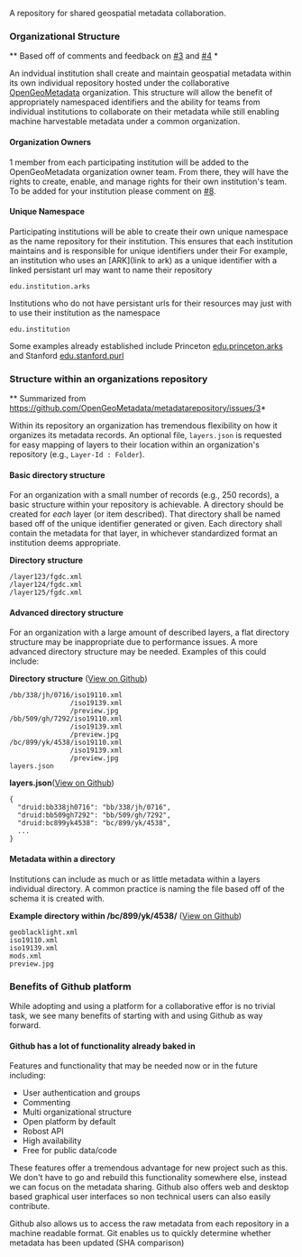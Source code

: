 A repository for shared geospatial metadata collaboration.



### Organizational Structure

** Based off of comments and feedback on [#3](https://github.com/OpenGeoMetadata/metadatarepository/issues/3) and [#4](https://github.com/OpenGeoMetadata/metadatarepository/issues/4) *

An indvidual institution shall create and maintain geospatial metadata within its own individual repository hosted under the collaborative [OpenGeoMetadata](https://github.com/opengeometadata) organization. This structure will allow the benefit of appropriately namespaced identifiers and the ability for teams from individual institutions to collaborate on their metadata while still enabling machine harvestable metadata under a common organization.

#### Organization Owners

1 member from each participating institution will be added to the OpenGeoMetadata organization owner team. From there, they will have the rights to create, enable, and manage rights for their own institution's team. To be added for your institution please comment on [#8](https://github.com/OpenGeoMetadata/metadatarepository/issues/8).

#### Unique Namespace

Participating institutions will be able to create their own unique namespace as the name repository for their institution. This ensures that each institution maintains and is responsible for unique identifiers under their For example, an institution who uses an [ARK](link to ark) as a unique identifier with a linked persistant url may want to name their repository

```
edu.institution.arks
```

Institutions who do not have persistant urls for their resources may just with to use their institution as the namespace

```
edu.institution
```

Some examples already established include Princeton [edu.princeton.arks](https://github.com/OpenGeoMetadata/edu.princeton.arks) and Stanford [edu.stanford.purl](https://github.com/OpenGeoMetadata/edu.stanford.purl)


### Structure within an organizations repository

** Summarized from https://github.com/OpenGeoMetadata/metadatarepository/issues/3*

Within its repository an organization has tremendous flexibility on how it organizes its metadata records. An optional file, `layers.json` is requested for easy mapping of layers to their location within an organization's repository (e.g., `Layer-Id : Folder`).

#### Basic directory structure

For an organization with a small number of records (e.g., 250 records), a basic structure within your repository is achievable. A directory should be created for *each* layer (or item described). That directory shall be named based off of the unique identifier generated or given. Each directory shall contain the metadata for that layer, in whichever standardized format an institution deems appropriate.

**Directory structure**
```
/layer123/fgdc.xml
/layer124/fgdc.xml
/layer125/fgdc.xml
```

#### Advanced directory structure

For an organization with a large amount of described layers, a flat directory structure may be inappropriate due to performance issues. A more advanced directory structure may be needed. Examples of this could include:

**Directory structure** ([View on Github](https://github.com/OpenGeoMetadata/edu.stanford.purl))
```
/bb/338/jh/0716/iso19110.xml
               /iso19139.xml
               /preview.jpg
/bb/509/gh/7292/iso19110.xml
               /iso19139.xml
               /preview.jpg
/bc/899/yk/4538/iso19110.xml
               /iso19139.xml
               /preview.jpg
layers.json
```

**layers.json**([View on Github](https://github.com/OpenGeoMetadata/edu.stanford.purl/blob/master/layers.json))
```
{
  "druid:bb338jh0716": "bb/338/jh/0716",
  "druid:bb509gh7292": "bb/509/gh/7292",
  "druid:bc899yk4538": "bc/899/yk/4538",
  ...
}
```

#### Metadata within a directory

Institutions can include as much or as little metadata within a layers individual directory. A common practice is naming the file based off of the schema it is created with.

**Example directory within /bc/899/yk/4538/** ([View on Github](https://github.com/OpenGeoMetadata/edu.stanford.purl/tree/master/bc/899/yk/4538))
```
geoblacklight.xml
iso19110.xml
iso19139.xml
mods.xml
preview.jpg
```


### Benefits of Github platform

While adopting and using a platform for a collaborative effor is no trivial task, we see many benefits of starting with and using Github as way forward.

#### Github has a lot of functionality already baked in

Features and functionality that may be needed now or in the future including:

 - User authentication and groups
 - Commenting
 - Multi organizational structure
 - Open platform by default
 - Robost API
 - High availability
 - Free for public data/code
 
These features offer a tremendous advantage for  new project such as this. We don't have to go and rebuild this functionality somewhere else, instead we can focus on the metadata sharing. Github also offers web and desktop based graphical user interfaces so non technical users can also easily contribute.

Github also allows us to access the raw metadata from each repository in a machine readable format. Git enables us to quickly determine whether metadata has been updated (SHA comparison)
